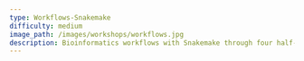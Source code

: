 ```yaml
---
type: Workflows-Snakemake
difficulty: medium
image_path: /images/workshops/workflows.jpg
description: Bioinformatics workflows with Snakemake through four half-day sessions.
---  
```

